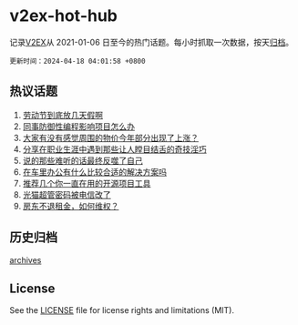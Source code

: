 # v2ex-hot-hub

 记录[V2EX](https://www.v2ex.com/)从 2021-01-06 日至今的热门话题。每小时抓取一次数据，按天[归档](archives)。

`更新时间：2024-04-18 04:01:58 +0800`

## 热议话题

1. [劳动节到底放几天假啊](https://www.v2ex.com/t/1033141)
1. [同事防御性编程影响项目怎么办](https://www.v2ex.com/t/1033145)
1. [大家有没有感觉周围的物价今年部分出现了上涨？](https://www.v2ex.com/t/1033164)
1. [分享在职业生涯中遇到那些让人瞠目结舌的奇技淫巧](https://www.v2ex.com/t/1033147)
1. [说的那些难听的话最终反噬了自己](https://www.v2ex.com/t/1033117)
1. [在车里办公有什么比较合适的解决方案吗](https://www.v2ex.com/t/1033181)
1. [推荐几个你一直在用的开源项目工具](https://www.v2ex.com/t/1033229)
1. [光猫超管密码被电信改了](https://www.v2ex.com/t/1033124)
1. [房东不退租金，如何维权？](https://www.v2ex.com/t/1033264)

## 历史归档

[archives](archives)

## License

See the [LICENSE](LICENSE) file for license rights and limitations (MIT).
